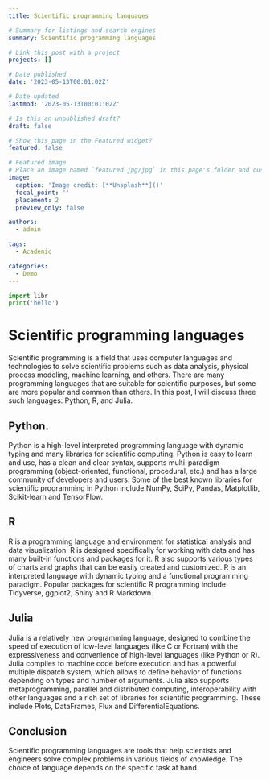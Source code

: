 ```yaml
---
title: Scientific programming languages

# Summary for listings and search engines
summary: Scientific programming languages

# Link this post with a project
projects: []

# Date published
date: '2023-05-13T00:01:02Z'

# Date updated
lastmod: '2023-05-13T00:01:02Z'

# Is this an unpublished draft?
draft: false

# Show this page in the Featured widget?
featured: false

# Featured image
# Place an image named `featured.jpg/jpg` in this page's folder and customize its options here.
image:
  caption: 'Image credit: [**Unsplash**]()'
  focal_point: ''
  placement: 2
  preview_only: false

authors:
  - admin

tags:
  - Academic

categories:
  - Demo
---
```


```python
import libr
print('hello')
```

# Scientific programming languages
Scientific programming is a field that uses computer languages and technologies to solve scientific problems such as data analysis, physical process modeling, machine learning, and others. There are many programming languages that are suitable for scientific purposes, but some are more popular and common than others. In this post, I will discuss three such languages: Python, R, and Julia.

## Python.
Python is a high-level interpreted programming language with dynamic typing and many libraries for scientific computing. Python is easy to learn and use, has a clean and clear syntax, supports multi-paradigm programming (object-oriented, functional, procedural, etc.) and has a large community of developers and users. Some of the best known libraries for scientific programming in Python include NumPy, SciPy, Pandas, Matplotlib, Scikit-learn and TensorFlow.

## R
R is a programming language and environment for statistical analysis and data visualization. R is designed specifically for working with data and has many built-in functions and packages for it. R also supports various types of charts and graphs that can be easily created and customized. R is an interpreted language with dynamic typing and a functional programming paradigm. Popular packages for scientific R programming include Tidyverse, ggplot2, Shiny and R Markdown.

## Julia
Julia is a relatively new programming language, designed to combine the speed of execution of low-level languages (like C or Fortran) with the expressiveness and convenience of high-level languages (like Python or R). Julia compiles to machine code before execution and has a powerful multiple dispatch system, which allows to define behavior of functions depending on types and number of arguments. Julia also supports metaprogramming, parallel and distributed computing, interoperability with other languages and a rich set of libraries for scientific programming. These include Plots, DataFrames, Flux and DifferentialEquations.

## Conclusion
Scientific programming languages are tools that help scientists and engineers solve complex problems in various fields of knowledge. The choice of language depends on the specific task at hand.
